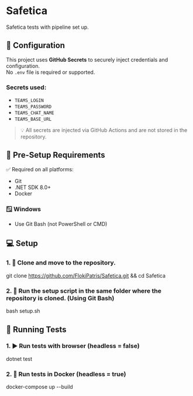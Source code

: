 # Safetica
Safetica tests with pipeline set up.

## 🔐 Configuration

This project uses **GitHub Secrets** to securely inject credentials and configuration.  
No `.env` file is required or supported.

### Secrets used:
- `TEAMS_LOGIN`
- `TEAMS_PASSWORD`
- `TEAMS_CHAT_NAME`
- `TEAMS_BASE_URL`

> 💡 All secrets are injected via GitHub Actions and are not stored in the repository.

## 🔧 Pre-Setup Requirements
✅ Required on all platforms:
- Git
- .NET SDK 8.0+
- Docker

### 🪟 Windows
- Use Git Bash (not PowerShell or CMD)

## 💻 Setup
### 1. 🧾 Clone and move to the repository.
git clone https://github.com/FlokiPatris/Safetica.git && cd Safetica 

### 2. 🚀 Run the setup script in the same folder where the repository is cloned. (Using Git Bash)
bash setup.sh

## 🧪 Running Tests
### 1. ▶️ Run tests with browser (headless = false)
dotnet test

### 2. 🐳 Run tests in Docker (headless = true)
docker-compose up --build

